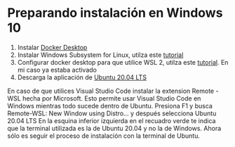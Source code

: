 # Preparando instalación en Windows 10
1. Instalar [Docker Desktop](https://www.docker.com/products/docker-desktop)
2. Instalar Windows Subsystem for Linux, utilza este [tutorial](https://docs.microsoft.com/en-us/windows/wsl/install-win10)
3. Configurar docker desktop para que utilice WSL 2, utilza este [tutorial](https://docs.docker.com/docker-for-windows/wsl/). En mi caso ya estaba activado
4. Descarga la aplicación de [Ubuntu 20.04 LTS](https://www.microsoft.com/en-us/p/ubuntu-2004-lts/9n6svws3rx71?rtc=1&activetab=pivot:overviewtab)

En caso de que utilices Visual Studio Code instalar la extension Remote - WSL hecha por Microsoft. Esto permite usar Visual Studio Code en Windows mientras todo sucede dentro de Ubuntu.
Presiona F1 y busca Remote-WSL: New Window using Distro... y después selecciona Ubuntu 20.04 LTS
En la esquina inferior izquierda en el recuadro verde te indica que la terminal utilizada es la de Ubuntu 20.04 y no la de Windows. 
Ahora sólo es seguir el proceso de instalación con la terminal de Ubuntu.

